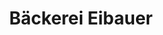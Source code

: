 ---
title: "Bäckerei Eibauer"
url: /heilbronn/baeckerei-eibauer-unterlandstrasse/
shop: Bäckerei
---